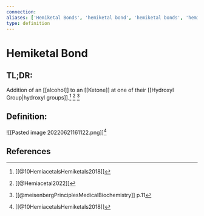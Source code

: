 ```yaml
---
connection:
aliases: ['Hemiketal Bonds', 'hemiketal bond', 'hemiketal bonds', 'hemiketal']
type: definition
---
```


# Hemiketal Bond

## TL;DR:
Addition of an [[alcohol]] to an [[Ketone]] at one of their [[Hydroxyl Group|hydroxyl groups]].[^1] [^2] [^3]

## Definition:
![[Pasted image 20220621161122.png]][^1]

## References

[^1]: [[@10HemiacetalsHemiketals2018]]
[^2]: [[@Hemiacetal2022]] 
[^3]: [[@meisenbergPrinciplesMedicalBiochemistry]] p.11